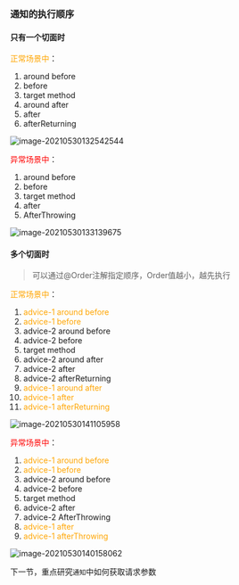 

### 通知的执行顺序

#### 只有一个切面时

<font color='orange'>正常场景中</font>：

1. around before
2. before
3. target method
4. around after
5. after
6. afterReturning

![image-20210530132542544](E:\spring\image-20210530132542544.png)

<font color='red'>异常场景中</font>：

1. around before
2. before
3. target method
4. after
5. AfterThrowing

![image-20210530133139675](E:\spring\10-spring-demo\image-20210530133139675.png)

#### 多个切面时

> 可以通过@Order注解指定顺序，Order值越小，越先执行

<font color='orange'>正常场景中</font>：

1. <font color='orange'>advice-1 around before</font> 
2. <font color='orange'>advice-1 before</font>
3. advice-2 around before
4. advice-2 before
5. target method
6. advice-2 around after
7. advice-2 after
8. advice-2 afterReturning
9. <font color='orange'>advice-1 around after</font>
10. <font color='orange'>advice-1 after</font>
11. <font color='orange'>advice-1 afterReturning</font>

![image-20210530141105958](E:\spring\10-spring-demo\image-20210530141105958.png)

<font color='red'>异常场景中</font>：

1. <font color='orange'>advice-1 around before</font>
2. <font color='orange'>advice-1 before</font>
3. advice-2 around before
4. advice-2 before
5. target method
6. advice-2 after
7. advice-2 AfterThrowing
8. <font color='orange'>advice-1 after</font>
9. <font color='orange'>advice-1 afterThrowing</font>

![image-20210530140158062](E:\spring\10-spring-demo\image-20210530140158062.png)

下一节，重点研究`通知`中如何获取请求参数

